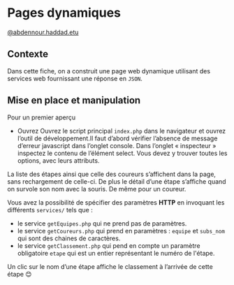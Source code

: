 # Pages dynamiques

[@abdennour.haddad.etu](mailto:abdennour.haddad.etu@univ-lille.fr)

## Contexte

Dans cette fiche, on a construit une page web dynamique utilisant des services web fournissant une réponse en `JSON`.

## Mise en place et manipulation

Pour un premier aperçu

* Ouvrez Ouvrez le script principal `index.php` dans le navigateur et ouvrez l’outil de développement.Il  faut
d’abord vérifier l’absence de message d’erreur javascript dans l’onglet console.
Dans l’onglet « inspecteur » inspectez le contenu de l’élément select. Vous devez y trouver toutes les
options, avec leurs attributs.

La liste des étapes ainsi que celle des coureurs s’affichent dans la page, sans rechargement de celle-ci.
De plus le détail d’une étape s’affiche quand on survole son nom avec la souris.
De même pour un coureur.

Vous avez la possibilité de spécifier des paramètres **HTTP** en invoquant les différents `services/` tels que :

* le service `getEquipes.php` qui ne prend pas de paramètres.
* le service `getCoureurs.php` qui prend en paramètres : `equipe` et `subs_nom` qui sont des chaines de caractères.
* le service `getClassement.php` qui pend en compte un paramètre obligatoire `etape` qui est un entier représentant le numéro de l'étape.

Un clic sur le nom d’une étape affiche le classement à l’arrivée de cette étape :blush:
